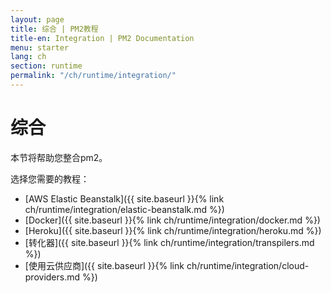 ```yaml
---
layout: page
title: 综合 | PM2教程
title-en: Integration | PM2 Documentation
menu: starter
lang: ch
section: runtime
permalink: "/ch/runtime/integration/"
---
```


# 综合

本节将帮助您整合pm2。

选择您需要的教程：

- [AWS Elastic Beanstalk]({{ site.baseurl }}{% link ch/runtime/integration/elastic-beanstalk.md %})
- [Docker]({{ site.baseurl }}{% link ch/runtime/integration/docker.md %})
- [Heroku]({{ site.baseurl }}{% link ch/runtime/integration/heroku.md %})
- [转化器]({{ site.baseurl }}{% link ch/runtime/integration/transpilers.md %})
- [使用云供应商]({{ site.baseurl }}{% link ch/runtime/integration/cloud-providers.md %})